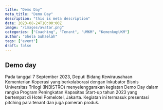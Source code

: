 ```yaml
---
title: "Demo Day"
meta_title: "Demo Day"
description: "this is meta description"
date: 2023-08-24T10:00:00Z
image: "/images/avatar.png"
categories: ["Coaching", "Tenant", "UMKM", "KemenkopUKM"]
author: "Shela Suhaelah"
tags: ["event"]
draft: false
---
```


## Demo day
Pada tanggal 7 September 2023, Deputi Bidang Kewirausahaan Kementerian Koperasi yang berkolaborasi dengan Inkubator Bisnis Universitas Trilogi (INBISTRO) menyelenggarakan kegiatan Demo Day dalam rangka Program Peningkatan Kapasitas Start-up tahun 2023 yang bertempat di Hotel Pomelotel, Jakarta. Kegiatan ini termasuk presentasi pitching para tenant dan juga pameran produk.
